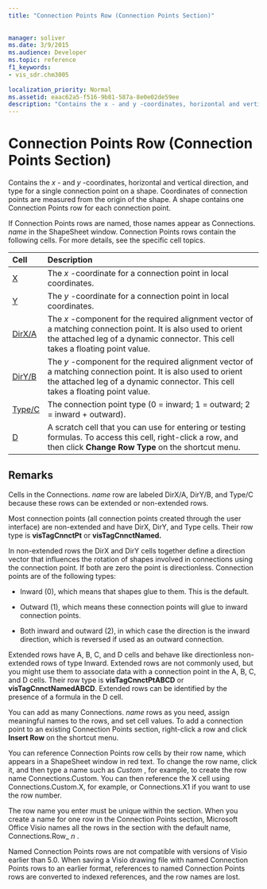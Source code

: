 ```yaml
---
title: "Connection Points Row (Connection Points Section)"
 
 
manager: soliver
ms.date: 3/9/2015
ms.audience: Developer
ms.topic: reference
f1_keywords:
- vis_sdr.chm3005
 
localization_priority: Normal
ms.assetid: eaac62a5-f516-9b81-587a-8e0e02de59ee
description: "Contains the x - and y -coordinates, horizontal and vertical direction, and type for a single connection point on a shape. Coordinates of connection points are measured from the origin of the shape. A shape contains one Connection Points row for each connection point."
---
```


# Connection Points Row (Connection Points Section)

Contains the  *x*  - and  *y*  -coordinates, horizontal and vertical direction, and type for a single connection point on a shape. Coordinates of connection points are measured from the origin of the shape. A shape contains one Connection Points row for each connection point. 
  
If Connection Points rows are named, those names appear as Connections. *name*  in the ShapeSheet window. Connection Points rows contain the following cells. For more details, see the specific cell topics. 
  
|**Cell**|**Description**|
|:-----|:-----|
|[X](x-cell-connection-points-section.md) <br/> |The  *x*  -coordinate for a connection point in local coordinates.  <br/> |
|[Y](y-cell-connection-points-section.md) <br/> |The  *y*  -coordinate for a connection point in local coordinates.  <br/> |
|[DirX/A](dirxa-cell-connection-points-section.md) <br/> |The  *x*  -component for the required alignment vector of a matching connection point. It is also used to orient the attached leg of a dynamic connector. This cell takes a floating point value.  <br/> |
|[DirY/B](diryb-cell-connection-points-section.md) <br/> |The  *y*  -component for the required alignment vector of a matching connection point. It is also used to orient the attached leg of a dynamic connector. This cell takes a floating point value.  <br/> |
|[Type/C](typec-cell-connection-points-section.md) <br/> |The connection point type (0 = inward; 1 = outward; 2 = inward + outward).  <br/> |
|[D](d-cell-connection-points-section.md) <br/> |A scratch cell that you can use for entering or testing formulas. To access this cell, right-click a row, and then click **Change Row Type** on the shortcut menu.  <br/> |
   
## Remarks

Cells in the Connections. *name*  row are labeled DirX/A, DirY/B, and Type/C because these rows can be extended or non-extended rows. 
  
Most connection points (all connection points created through the user interface) are non-extended and have DirX, DirY, and Type cells. Their row type is **visTagCnnctPt** or **visTagCnnctNamed.**
  
In non-extended rows the DirX and DirY cells together define a direction vector that influences the rotation of shapes involved in connections using the connection point. If both are zero the point is directionless. Connection points are of the following types:
  
- Inward (0), which means that shapes glue to them. This is the default.
    
- Outward (1), which means these connection points will glue to inward connection points.
    
- Both inward and outward (2), in which case the direction is the inward direction, which is reversed if used as an outward connection.
    
Extended rows have A, B, C, and D cells and behave like directionless non-extended rows of type Inward. Extended rows are not commonly used, but you might use them to associate data with a connection point in the A, B, C, and D cells. Their row type is **visTagCnnctPtABCD** or **visTagCnnctNamedABCD**. Extended rows can be identified by the presence of a formula in the D cell. 
  
 You can add as many Connections.  *name*  rows as you need, assign meaningful names to the rows, and set cell values. To add a connection point to an existing Connection Points section, right-click a row and click **Insert Row** on the shortcut menu. 
  
You can reference Connection Points row cells by their row name, which appears in a ShapeSheet window in red text. To change the row name, click it, and then type a name such as  *Custom*  , for example, to create the row name Connections.Custom. You can then reference the X cell using Connections.Custom.X, for example, or Connections.X1 if you want to use the row number. 
  
The row name you enter must be unique within the section. When you create a name for one row in the Connection Points section, Microsoft Office Visio names all the rows in the section with the default name, Connections.Row_ *n*  . 
  
Named Connection Points rows are not compatible with versions of Visio earlier than 5.0. When saving a Visio drawing file with named Connection Points rows to an earlier format, references to named Connection Points rows are converted to indexed references, and the row names are lost.
  

